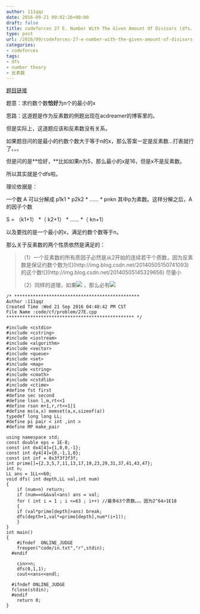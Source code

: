```yaml
---
author: 111qqz
date: 2016-09-21 09:02:26+00:00
draft: false
title: codeforces 27 E. Number With The Given Amount Of Divisors (dfs，反素数（假）)
type: post
url: /2016/09/codeforces-27-e-number-with-the-given-amount-of-divisors-dfs/
categories:
- codeforces
tags:
- dfs
- number theory
- 反素数
---
```


[题目链接](http://codeforces.com/contest/27/problem/E)

题意：求约数个数**恰好**为n个的最小的x

思路：这道题是作为反素数的例题出现在acdreamer的博客里的。

但是实际上，这道题应该和反素数没有关系。

如果题目问的是最小的约数个数大于等于n的x，那么答案一定是反素数...打表就行了。。。

但是问的是**恰好，**比如如果n为5，那么最小的x是16，但是x不是反素数。

所以其实就是个dfs啦。

理论依据是：

一个数 A 可以分解成 p1k1 * p2k2 * …… * pnkn 其中p为素数。这样分解之后，A的因子个数

S = （k1+1） *（ k2+1） * …… *（ kn+1）



以及要找的是一个最小的x，满足约数个数等于n。

那么关于反素数的两个性质依然是满足的：


<blockquote>（1）一个反素数的所有质因子必然是从2开始的连续若干个质数，因为反素数是保证约数个数为![](http://img.blog.csdn.net/20140505150741093)
的这个数![](http://img.blog.csdn.net/20140505145329656)
尽量小

（2）同样的道理，如果![](http://img.blog.csdn.net/20140505151209203)
，那么必有![](http://img.blog.csdn.net/20140505151330421)
</blockquote>



    
    /* ***********************************************
    Author :111qqz
    Created Time :Wed 21 Sep 2016 04:48:42 PM CST
    File Name :code/cf/problem/27E.cpp
    ************************************************ */
    
    #include <cstdio>
    #include <cstring>
    #include <iostream>
    #include <algorithm>
    #include <vector>
    #include <queue>
    #include <set>
    #include <map>
    #include <string>
    #include <cmath>
    #include <cstdlib>
    #include <ctime>
    #define fst first
    #define sec second
    #define lson l,m,rt<<1
    #define rson m+1,r,rt<<1|1
    #define ms(a,x) memset(a,x,sizeof(a))
    typedef long long LL;
    #define pi pair < int ,int >
    #define MP make_pair
    
    using namespace std;
    const double eps = 1E-8;
    const int dx4[4]={1,0,0,-1};
    const int dy4[4]={0,-1,1,0};
    const int inf = 0x3f3f3f3f;
    int prime[]={2,3,5,7,11,13,17,19,23,29,31,37,41,43,47};
    int n;
    LL ans = 1LL<<60;
    void dfs( int depth,LL val,int num)
    {
        if (num>n) return;
        if (num==n&&val<ans) ans = val;
        for ( int i = 1 ; i <=63 ; i++) //最多63个质数。。。因为2^64>1E18
        {
    	if (val*prime[depth]>ans) break;
    	dfs(depth+1,val*=prime[depth],num*(i+1));
        }
    }
    int main()
    {
    	#ifndef  ONLINE_JUDGE 
    	freopen("code/in.txt","r",stdin);
      #endif
    
    	cin>>n;
    	dfs(0,1,1);
    	cout<<ans<<endl;
    
      #ifndef ONLINE_JUDGE  
      fclose(stdin);
      #endif
        return 0;
    }
    













